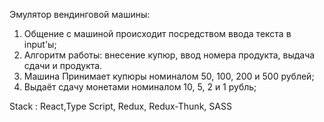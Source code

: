 Эмулятор вендинговой машины:
1. Общение с машиной происходит посредством ввода текста в input'ы;
2. Алгоритм работы: внесение купюр, ввод номера продукта, выдача сдачи и продукта.
3. Машина Принимает купюры номиналом 50, 100, 200 и 500 рублей;
4. Выдаёт сдачу монетами номиналом 10, 5, 2 и 1 рубль;

Stack : React,Type Script, Redux, Redux-Thunk, SASS 
